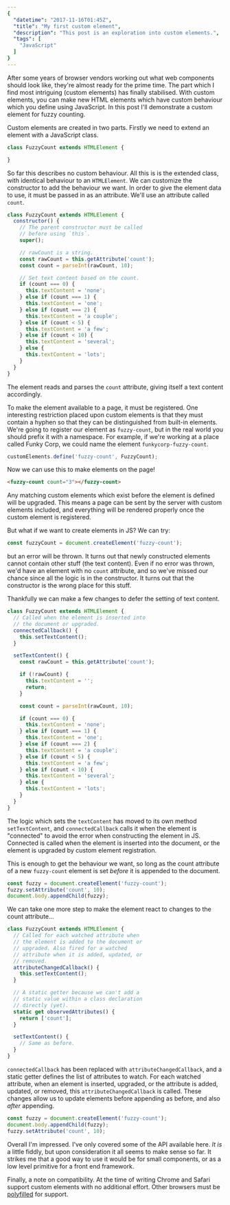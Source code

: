 ```yaml
---
{
  "datetime": "2017-11-16T01:45Z",
  "title": "My first custom element",
  "description": "This post is an exploration into custom elements.",
  "tags": [
    "JavaScript"
  ]
}
---
```

After some years of browser vendors working out what web components should look
like, they're almost ready for the prime time. The part which I find most
intriguing (custom elements) has finally stabilised. With custom elements, you
can make new HTML elements which have custom behaviour which you define using
JavaScript. In this post I'll demonstrate a custom element for fuzzy counting.

Custom elements are created in two parts. Firstly we need to extend an element
with a JavaScript class.

```javascript
class FuzzyCount extends HTMLElement {

}
```

So far this describes no custom behaviour. All this is is the extended class,
with identical behaviour to an `HTMLElement`. We can customize the constructor
to add the behaviour we want. In order to give the element data to use, it must
be passed in as an attribute. We'll use an attribute called `count`.

```javascript
class FuzzyCount extends HTMLElement {
  constructor() {
    // The parent constructor must be called
    // before using `this`.
    super();

    // rawCount is a string.
    const rawCount = this.getAttribute('count');
    const count = parseInt(rawCount, 10);

    // Set text content based on the count.
    if (count === 0) {
      this.textContent = 'none';
    } else if (count === 1) {
      this.textContent = 'one';
    } else if (count === 2) {
      this.textContent = 'a couple';
    } else if (count < 5) {
      this.textContent = 'a few';
    } else if (count < 10) {
      this.textContent = 'several';
    } else {
      this.textContent = 'lots';
    }
  }
}
```

The element reads and parses the `count` attribute, giving itself a text content
accordingly.

To make the element available to a page, it must be registered. One interesting
restriction placed upon custom elements is that they must contain a hyphen so
that they can be distinguished from built-in elements. We're going to register
our element as `fuzzy-count`, but in the real world you should prefix it with
a namespace. For example, if we're working at a place called Funky Corp, we
could name the element `funkycorp-fuzzy-count`.

```javascript
customElements.define('fuzzy-count', FuzzyCount);
```

Now we can use this to make elements on the page!

```html
<fuzzy-count count="3"></fuzzy-count>
```

Any matching custom elements which exist before the element is defined will be
upgraded. This means a page can be sent by the server with custom elements
included, and everything will be rendered properly once the custom element is
registered.

But what if we want to create elements in JS? We can try:

```javascript
const fuzzyCount = document.createElement('fuzzy-count');
```

but an error will be thrown. It turns out that newly constructed elements cannot
contain other stuff (the text content). Even if no error was thrown, we'd
have an element with no `count` attribute, and so we've missed our chance since
all the logic is in the constructor. It turns out that the constructor is the
wrong place for this stuff.

Thankfully we can make a few changes to defer the setting of text content.

```javascript
class FuzzyCount extends HTMLElement {
  // Called when the element is inserted into
  // the document or upgraded.
  connectedCallback() {
    this.setTextContent();
  }

  setTextContent() {
    const rawCount = this.getAttribute('count');

    if (!rawCount) {
      this.textContent = '';
      return;
    }

    const count = parseInt(rawCount, 10);

    if (count === 0) {
      this.textContent = 'none';
    } else if (count === 1) {
      this.textContent = 'one';
    } else if (count === 2) {
      this.textContent = 'a couple';
    } else if (count < 5) {
      this.textContent = 'a few';
    } else if (count < 10) {
      this.textContent = 'several';
    } else {
      this.textContent = 'lots';
    }
  }
}
```

The logic which sets the `textContent` has moved to its own method
`setTextContent`, and `connectedCallback` calls it when the element is
"connected" to avoid the error when constructing the element in JS. Connected is
called when the element is inserted into the document, or the element is
upgraded by custom element registration.

This is enough to get the behaviour we want, so long as the count attribute
of a new `fuzzy-count` element is set _before_ it is appended to the document.

```javascript
const fuzzy = document.createElement('fuzzy-count');
fuzzy.setAttribute('count', 10);
document.body.appendChild(fuzzy);
```

We can take one more step to make the element react to changes to the count
attribute...

```javascript
class FuzzyCount extends HTMLElement {
  // Called for each watched attribute when
  // the element is added to the document or
  // upgraded. Also fired for a watched
  // attribute when it is added, updated, or
  // removed.
  attributeChangedCallback() {
    this.setTextContent();
  }

  // A static getter because we can't add a
  // static value within a class declaration
  // directly (yet).
  static get observedAttributes() {
    return ['count'];
  }

  setTextContent() {
    // Same as before.
  }
}
```

`connectedCallback` has been replaced with `attributeChangedCallback`, and a
static getter defines the list of attributes to watch. For each watched
attribute, when an element is inserted, upgraded, or the attribute is added,
updated, or removed, this `attributeChangedCallback` is called. These changes
allow us to update elements before appending as before, and also _after_
appending.

```javascript
const fuzzy = document.createElement('fuzzy-count');
document.body.appendChild(fuzzy);
fuzzy.setAttribute('count', 10);
```

Overall I'm impressed. I've only covered some of the API available here. _It is_
a little fiddly, but upon consideration it all seems to make sense so far. It
strikes me that a good way to use it would be for small components, or as a low
level primitive for a front end framework.

Finally, a note on compatibility. At the time of writing Chrome and Safari
support custom elements with no additional effort. Other browsers must be
[polyfilled][polyfill] for support.

[polyfill]: https://github.com/webcomponents/custom-elements

